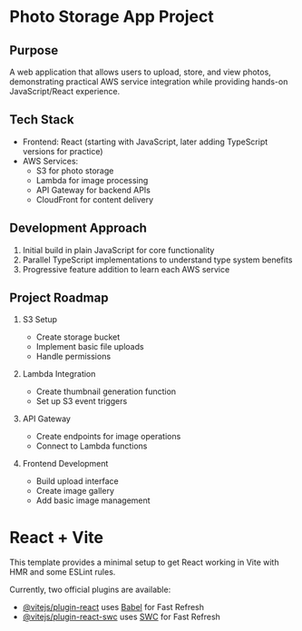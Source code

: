 # Photo Storage App Project

## Purpose
A web application that allows users to upload, store, and view photos, demonstrating practical AWS service integration while providing hands-on JavaScript/React experience.

## Tech Stack
- Frontend: React (starting with JavaScript, later adding TypeScript versions for practice)
- AWS Services:
  - S3 for photo storage
  - Lambda for image processing
  - API Gateway for backend APIs
  - CloudFront for content delivery

## Development Approach
1. Initial build in plain JavaScript for core functionality
2. Parallel TypeScript implementations to understand type system benefits
3. Progressive feature addition to learn each AWS service

## Project Roadmap
1. S3 Setup
   - Create storage bucket
   - Implement basic file uploads
   - Handle permissions

2. Lambda Integration
   - Create thumbnail generation function
   - Set up S3 event triggers

3. API Gateway
   - Create endpoints for image operations
   - Connect to Lambda functions

4. Frontend Development
   - Build upload interface
   - Create image gallery
   - Add basic image management

# React + Vite

This template provides a minimal setup to get React working in Vite with HMR and some ESLint rules.

Currently, two official plugins are available:

- [@vitejs/plugin-react](https://github.com/vitejs/vite-plugin-react/blob/main/packages/plugin-react/README.md) uses [Babel](https://babeljs.io/) for Fast Refresh
- [@vitejs/plugin-react-swc](https://github.com/vitejs/vite-plugin-react-swc) uses [SWC](https://swc.rs/) for Fast Refresh
